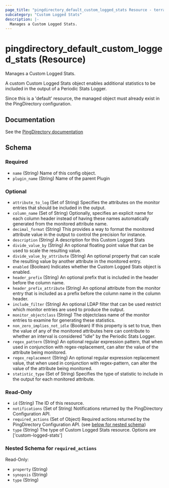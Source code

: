 ```yaml
---
page_title: "pingdirectory_default_custom_logged_stats Resource - terraform-provider-pingdirectory"
subcategory: "Custom Logged Stats"
description: |-
  Manages a Custom Logged Stats.
---
```


# pingdirectory_default_custom_logged_stats (Resource)

Manages a Custom Logged Stats.

A custom Custom Logged Stats object enables additional statistics to be included in the output of a Periodic Stats Logger.

Since this is a 'default' resource, the managed object must already exist in the PingDirectory configuration.



## Documentation
See the [PingDirectory documentation](https://docs.pingidentity.com/r/en-us/pingdirectory-93/pd_ds_config_custom_logged_stat_dsconfig_int)

<!-- schema generated by tfplugindocs -->
## Schema

### Required

- `name` (String) Name of this config object.
- `plugin_name` (String) Name of the parent Plugin

### Optional

- `attribute_to_log` (Set of String) Specifies the attributes on the monitor entries that should be included in the output.
- `column_name` (Set of String) Optionally, specifies an explicit name for each column header instead of having these names automatically generated from the monitored attribute name.
- `decimal_format` (String) This provides a way to format the monitored attribute value in the output to control the precision for instance.
- `description` (String) A description for this Custom Logged Stats
- `divide_value_by` (String) An optional floating point value that can be used to scale the resulting value.
- `divide_value_by_attribute` (String) An optional property that can scale the resulting value by another attribute in the monitored entry.
- `enabled` (Boolean) Indicates whether the Custom Logged Stats object is enabled.
- `header_prefix` (String) An optional prefix that is included in the header before the column name.
- `header_prefix_attribute` (String) An optional attribute from the monitor entry that is included as a prefix before the column name in the column header.
- `include_filter` (String) An optional LDAP filter that can be used restrict which monitor entries are used to produce the output.
- `monitor_objectclass` (String) The objectclass name of the monitor entries to examine for generating these statistics.
- `non_zero_implies_not_idle` (Boolean) If this property is set to true, then the value of any of the monitored attributes here can contribute to whether an interval is considered "idle" by the Periodic Stats Logger.
- `regex_pattern` (String) An optional regular expression pattern, that when used in conjunction with regex-replacement, can alter the value of the attribute being monitored.
- `regex_replacement` (String) An optional regular expression replacement value, that when used in conjunction with regex-pattern, can alter the value of the attribute being monitored.
- `statistic_type` (Set of String) Specifies the type of statistic to include in the output for each monitored attribute.

### Read-Only

- `id` (String) The ID of this resource.
- `notifications` (Set of String) Notifications returned by the PingDirectory Configuration API.
- `required_actions` (Set of Object) Required actions returned by the PingDirectory Configuration API. (see [below for nested schema](#nestedatt--required_actions))
- `type` (String) The type of Custom Logged Stats resource. Options are ['custom-logged-stats']

<a id="nestedatt--required_actions"></a>
### Nested Schema for `required_actions`

Read-Only:

- `property` (String)
- `synopsis` (String)
- `type` (String)



